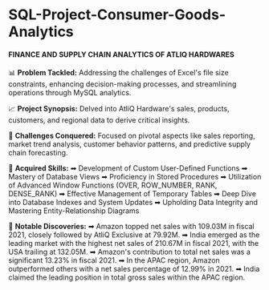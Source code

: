 # SQL-Project-Consumer-Goods-Analytics

#### FINANCE AND SUPPLY CHAIN ANALYTICS OF ATLIQ HARDWARES

📊 **Problem Tackled:** Addressing the challenges of Excel's file size constraints, enhancing decision-making processes, and streamlining operations through MySQL analytics.

📈 **Project Synopsis:** Delved into AtliQ Hardware's sales, products, customers, and regional data to derive critical insights.

🎯 **Challenges Conquered:** Focused on pivotal aspects like sales reporting, market trend analysis, customer behavior patterns, and predictive supply chain forecasting.

🔑 **Acquired Skills:**
➡ Development of Custom User-Defined Functions ➡ Mastery of Database Views 
➡ Proficiency in Stored Procedures ➡ Utilization of Advanced Window Functions (OVER, ROW_NUMBER, RANK, DENSE_RANK) 
➡ Effective Management of Temporary Tables ➡ Deep Dive into Database Indexes and System Updates 
➡ Upholding Data Integrity and Mastering Entity-Relationship Diagrams

🔄 **Notable Discoveries:**
➡ Amazon topped net sales with 109.03M in fiscal 2021, closely followed by AtliQ Exclusive at 79.92M. 
➡ India emerged as the leading market with the highest net sales of 210.67M in fiscal 2021, with the USA trailing at 132.05M. 
➡ Amazon's contribution to total net sales was a significant 13.23% in fiscal 2021. 
➡ In the APAC region, Amazon outperformed others with a net sales percentage of 12.99% in 2021. 
➡ India claimed the leading position in total gross sales within the APAC region.
